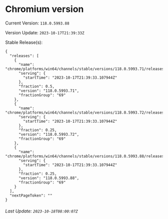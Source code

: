 # Chromium version

Current Version: `118.0.5993.88`

Version Update: `2023-10-17T21:39:33Z`

Stable Release(s):
```
{
  "releases": [
    {
      "name": "chrome/platforms/win64/channels/stable/versions/118.0.5993.71/releases/1697578773",
      "serving": {
        "startTime": "2023-10-17T21:39:33.107944Z"
      },
      "fraction": 0.5,
      "version": "118.0.5993.71",
      "fractionGroup": "69"
    },
    {
      "name": "chrome/platforms/win64/channels/stable/versions/118.0.5993.72/releases/1697578773",
      "serving": {
        "startTime": "2023-10-17T21:39:33.107944Z"
      },
      "fraction": 0.25,
      "version": "118.0.5993.72",
      "fractionGroup": "69"
    },
    {
      "name": "chrome/platforms/win64/channels/stable/versions/118.0.5993.88/releases/1697578773",
      "serving": {
        "startTime": "2023-10-17T21:39:33.107944Z"
      },
      "fraction": 0.25,
      "version": "118.0.5993.88",
      "fractionGroup": "69"
    }
  ],
  "nextPageToken": ""
}
```

###### Last Update: `2023-10-18T08:00:07Z`
        